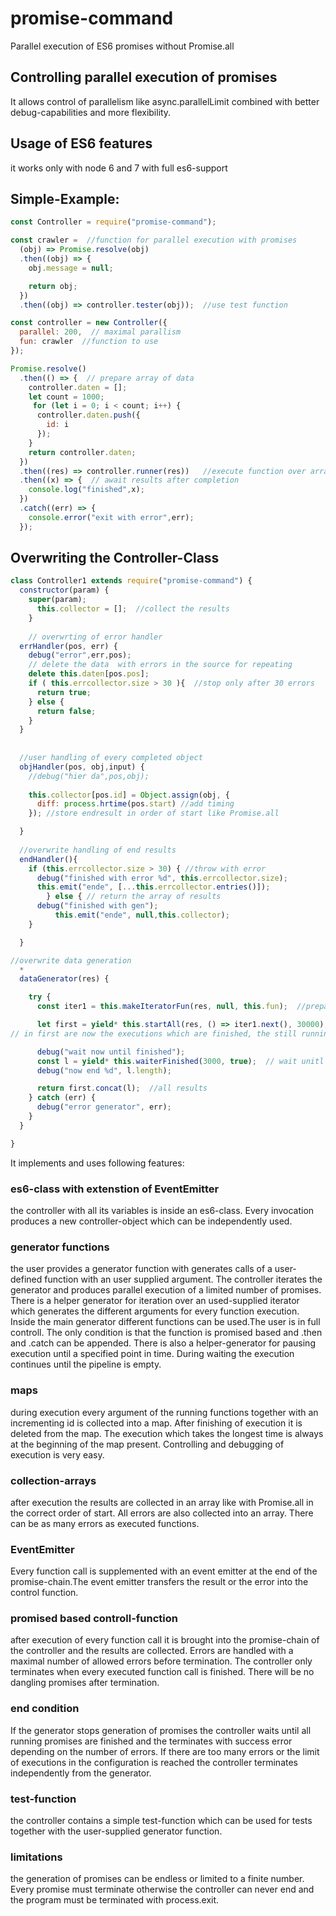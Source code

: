 # promise-command
Parallel execution of ES6 promises without Promise.all

## Controlling parallel execution of promises 

It allows control of parallelism like async.parallelLimit combined with better debug-capabilities and more flexibility.

## Usage of ES6 features

it works only with node 6 and 7 with full es6-support

## Simple-Example:

``` javascript
const Controller = require("promise-command");

const crawler =  //function for parallel execution with promises
  (obj) => Promise.resolve(obj)
  .then((obj) => {
    obj.message = null;

    return obj;
  })
  .then((obj) => controller.tester(obj));  //use test function

const controller = new Controller({
  parallel: 200,  // maximal parallism
  fun: crawler  //function to use
});

Promise.resolve()
  .then(() => {  // prepare array of data
    controller.daten = [];
    let count = 1000;
     for (let i = 0; i < count; i++) {
      controller.daten.push({
        id: i
      });
    }
    return controller.daten;
  })
  .then((res) => controller.runner(res))   //execute function over array
  .then((x) => {  // await results after completion
    console.log("finished",x);
  })
  .catch((err) => {
    console.error("exit with error",err);
  });
```
## Overwriting the Controller-Class

``` javascript
class Controller1 extends require("promise-command") {
  constructor(param) {
    super(param);
      this.collector = [];  //collect the results
    }
    
    // overwrting of error handler
  errHandler(pos, err) {
    debug("error",err,pos);
    // delete the data  with errors in the source for repeating
    delete this.daten[pos.pos];  
    if ( this.errcollector.size > 30 ){  //stop only after 30 errors
      return true;
    } else {
      return false;
    }
  }
  
  
  //user handling of every completed object
  objHandler(pos, obj,input) { 
    //debug("hier da",pos,obj);
    
    this.collector[pos.id] = Object.assign(obj, {
      diff: process.hrtime(pos.start) //add timing
    }); //store endresult in order of start like Promise.all

  }
  
  //overwrite handling of end results
  endHandler(){
    if (this.errcollector.size > 30) { //throw with error
      debug("finished with error %d", this.errcollector.size);
      this.emit("ende", [...this.errcollector.entries()]);
        } else { // return the array of results
      debug("finished with gen");
          this.emit("ende", null,this.collector);
    }

  }

//overwrite data generation
  *
  dataGenerator(res) {

    try {
      const iter1 = this.makeIteratorFun(res, null, this.fun);  //prepare iterator fun,iterate over input data

      let first = yield* this.startAll(res, () => iter1.next(), 30000); //start generator with iterator, limit 30000 iterations
// in first are now the executions which are finished, the still running executions are missing

      debug("wait now until finished");  
      const l = yield* this.waiterFinished(3000, true);  // wait unitl finished or 3secs passed
      debug("now end %d", l.length);

      return first.concat(l);  //all results
    } catch (err) {
      debug("error generator", err);
    }
  }

}
```


It implements and uses following features:

### es6-class with extenstion of EventEmitter
the controller with all its variables is inside an es6-class. Every invocation produces a new controller-object which can be independently used.

### generator functions
the user provides a generator function with generates calls of a user-defined function with an user supplied argument.
The controller iterates the generator and produces parallel execution of a limited number of promises.
There is a helper generator for iteration over an used-supplied iterator which generates the different arguments for every function execution. 
Inside the main generator different functions can be used.The user is in full controll. The only condition is that the function is promised based and .then and .catch can be appended.
There is also a helper-generator for pausing execution until a specified point in time. During waiting the execution continues until the pipeline is empty.


### maps
during execution every argument of the running functions together with an incrementing id is collected into a map. After finishing of execution it is deleted from the map.
The execution which takes the longest time is always at the beginning of the map present.
Controlling and debugging of execution is very easy.

### collection-arrays
after execution the results are collected in an array like with Promise.all in the correct order of start.
All errors are also collected into an array. There can be as many errors as executed functions. 

### EventEmitter
Every function call is supplemented with an event emitter at the end of the promise-chain.The event emitter transfers the result or the error into the control function.

### promised based controll-function

after execution of every function call it is brought into the promise-chain of the controller and the results are collected.
Errors are handled with a maximal number of allowed errors before termination.
The controller only terminates when every executed function call is finished. There will be no dangling promises after termination.

### end condition
If the generator stops generation of promises the controller waits until all running promises are finished and the terminates with success error depending on the number of errors. If there are too many errors or the limit of executions in the configuration is reached the controller terminates independently from the generator.

### test-function
the controller contains a simple test-function which can be used for tests together with the user-supplied generator function.

### limitations

the generation of promises can be endless or limited to a finite number. Every promise must terminate otherwise the controller can never end and the program must be terminated with process.exit.

